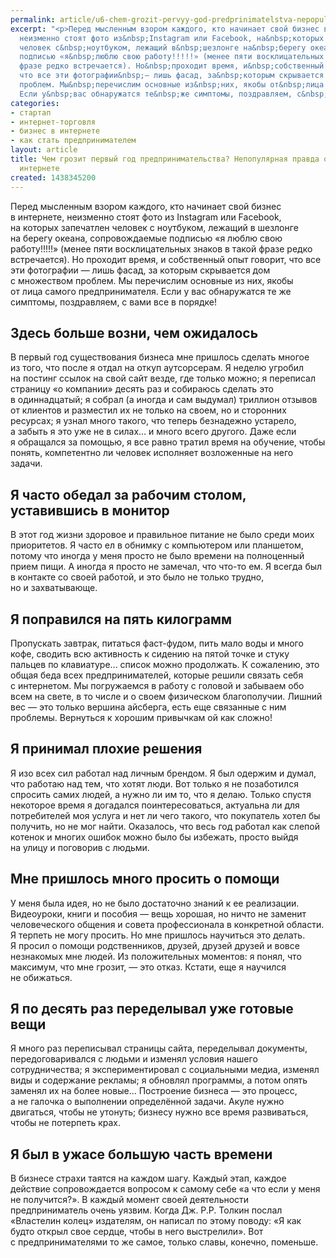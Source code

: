 ```yaml
---
permalink: article/u6-chem-grozit-pervyy-god-predprinimatelstva-nepopulyarnaya-pravda-o-biznese-v-internete
excerpt: "<p>Перед мысленным взором каждого, кто начинает свой бизнес в&nbsp;интернете,
  неизменно стоят фото из&nbsp;Instagram или Facebook, на&nbsp;которых запечатлен
  человек с&nbsp;ноутбуком, лежащий в&nbsp;шезлонге на&nbsp;берегу океана, сопровождаемые
  подписью «я&nbsp;люблю свою работу!!!!!» (менее пяти восклицательных знаков в&nbsp;такой
  фразе редко встречается). Но&nbsp;проходит время, и&nbsp;собственный опыт говорит,
  что все эти фотографии&nbsp;— лишь фасад, за&nbsp;которым скрывается дом с&nbsp;множеством
  проблем. Мы&nbsp;перечислим основные из&nbsp;них, якобы от&nbsp;лица самого предпринимателя.
  Если у&nbsp;вас обнаружатся те&nbsp;же симптомы, поздравляем, с&nbsp;вами все в&nbsp;порядке!</p>"
categories:
- стартап
- интернет-торговля
- бизнес в интернете
- как стать предпринимателем
layout: article
title: Чем грозит первый год предпринимательства? Непопулярная правда о бизнесе в
  интернете
created: 1438345200
---
```

<p>Перед мысленным взором каждого, кто начинает свой бизнес в&nbsp;интернете, неизменно стоят фото из&nbsp;Instagram или Facebook, на&nbsp;которых запечатлен человек с&nbsp;ноутбуком, лежащий в&nbsp;шезлонге на&nbsp;берегу океана, сопровождаемые подписью «я&nbsp;люблю свою работу!!!!!» (менее пяти восклицательных знаков в&nbsp;такой фразе редко встречается). Но&nbsp;проходит время, и&nbsp;собственный опыт говорит, что все эти фотографии&nbsp;— лишь фасад, за&nbsp;которым скрывается дом с&nbsp;множеством проблем. Мы&nbsp;перечислим основные из&nbsp;них, якобы от&nbsp;лица самого предпринимателя. Если у&nbsp;вас обнаружатся те&nbsp;же симптомы, поздравляем, с&nbsp;вами все в&nbsp;порядке!</p>
<h2>Здесь больше возни, чем ожидалось</h2>
<p>В&nbsp;первый год существования бизнеса мне пришлось сделать многое из&nbsp;того, что после я&nbsp;отдал на&nbsp;откуп аутсорсерам. Я&nbsp;неделю угробил на&nbsp;постинг ссылок на&nbsp;свой сайт везде, где только можно; я&nbsp;переписал страницу «о&nbsp;компании» десять раз и&nbsp;собираюсь сделать это в&nbsp;одиннадцатый; я&nbsp;собрал (а&nbsp;иногда и&nbsp;сам выдумал) триллион отзывов от&nbsp;клиентов и&nbsp;разместил их&nbsp;не&nbsp;только на&nbsp;своем, но&nbsp;и&nbsp;сторонних ресурсах; я&nbsp;узнал много такого, что теперь безнадежно устарело, а&nbsp;забыть я&nbsp;это уже не&nbsp;в&nbsp;силах... и&nbsp;много всего другого. Даже если я&nbsp;обращался за&nbsp;помощью, я&nbsp;все равно тратил время на&nbsp;обучение, чтобы понять, компетентно&nbsp;ли человек исполняет возложенные на&nbsp;него задачи.</p>
<h2>Я&nbsp;часто обедал за&nbsp;рабочим столом, уставившись в&nbsp;монитор</h2>
<p>В&nbsp;этот год жизни здоровое и&nbsp;правильное питание не&nbsp;было среди моих приоритетов. Я&nbsp;часто ел&nbsp;в&nbsp;обнимку с&nbsp;компьютером или планшетом, потому что иногда у&nbsp;меня просто не&nbsp;было времени на&nbsp;полноценный прием пищи. А&nbsp;иногда я&nbsp;просто не&nbsp;замечал, что что-то ем. Я&nbsp;всегда был в&nbsp;контакте со&nbsp;своей работой, и&nbsp;это было не&nbsp;только трудно, но&nbsp;и&nbsp;захватывающе. </p>
<h2>Я&nbsp;поправился на&nbsp;пять килограмм</h2>
<p>Пропускать завтрак, питаться фаст-фудом, пить мало воды и&nbsp;много кофе, сводить всю активность к&nbsp;сидению на&nbsp;пятой точке и&nbsp;стуку пальцев по&nbsp;клавиатуре... список можно продолжать. К&nbsp;сожалению, это общая беда всех предпринимателей, которые решили связать себя с&nbsp;интернетом. Мы&nbsp;погружаемся в&nbsp;работу с&nbsp;головой и&nbsp;забываем обо всем на&nbsp;свете, в&nbsp;то&nbsp;числе и&nbsp;о&nbsp;своем физическом благополучии. Лишний вес&nbsp;— это только вершина айсберга, есть еще связанные с&nbsp;ним проблемы. Вернуться к&nbsp;хорошим привычкам ой&nbsp;как сложно!</p>
<h2>Я&nbsp;принимал плохие решения</h2>
<p>Я&nbsp;изо всех сил работал над личным брендом. Я&nbsp;был одержим и&nbsp;думал, что работаю над тем, что хотят люди. Вот только я&nbsp;не&nbsp;позаботился спросить самих людей, а&nbsp;нужно&nbsp;ли им&nbsp;то, что я&nbsp;делаю. Только спустя некоторое время я&nbsp;догадался поинтересоваться, актуальна&nbsp;ли для потребителей моя услуга и&nbsp;нет&nbsp;ли чего такого, что покупатель хотел&nbsp;бы получить, но&nbsp;не&nbsp;мог найти. Оказалось, что весь год работал как слепой котенок и&nbsp;многих ошибок можно было&nbsp;бы избежать, просто выйдя на&nbsp;улицу и&nbsp;поговорив с&nbsp;людьми.</p>
<h2>Мне пришлось много просить о&nbsp;помощи</h2>
<p>У&nbsp;меня была идея, но&nbsp;не&nbsp;было достаточно знаний к&nbsp;ее&nbsp;реализации. Видеоуроки, книги и&nbsp;пособия&nbsp;— вещь хорошая, но&nbsp;ничто не&nbsp;заменит человеческого общения и&nbsp;совета профессионала в&nbsp;конкретной области. Я&nbsp;терпеть не&nbsp;могу просить. Но&nbsp;мне пришлось научиться это делать. Я&nbsp;просил о&nbsp;помощи родственников, друзей, друзей друзей и&nbsp;вовсе незнакомых мне людей. Из&nbsp;положительных моментов: я&nbsp;понял, что максимум, что мне грозит,&nbsp;— это отказ. Кстати, еще я&nbsp;научился не&nbsp;обижаться.</p>
<h2>Я&nbsp;по&nbsp;десять раз переделывал уже готовые вещи</h2>
<p>Я&nbsp;много раз переписывал страницы сайта, переделывал документы, передоговаривался с&nbsp;людьми и&nbsp;изменял условия нашего сотрудничества; я&nbsp;экспериментировал с&nbsp;социальными медиа, изменял виды и&nbsp;содержание рекламы; я&nbsp;обновлял программы, а&nbsp;потом опять заменял их&nbsp;на&nbsp;более новые... Построение бизнеса&nbsp;— это процесс, а&nbsp;не&nbsp;галочка о&nbsp;выполнении определённой задачи. Акуле нужно двигаться, чтобы не&nbsp;утонуть; бизнесу нужно все время развиваться, чтобы не&nbsp;потерпеть крах. </p>
<h2>Я&nbsp;был в&nbsp;ужасе большую часть времени</h2>
<p>В&nbsp;бизнесе страхи таятся на&nbsp;каждом шагу. Каждый этап, каждое действие сопровождается вопросом к&nbsp;самому себе «а&nbsp;что если у&nbsp;меня не&nbsp;получится?». В&nbsp;каждый момент своей деятельности предприниматель очень уязвим. Когда Дж. Р.Р. Толкин послал «Властелин колец» издателям, он&nbsp;написал по&nbsp;этому поводу: «Я&nbsp;как будто открыл свое сердце, чтобы в&nbsp;него выстрелили». Вот с&nbsp;предпринимателями то&nbsp;же самое, только славы, конечно, поменьше.</p>
